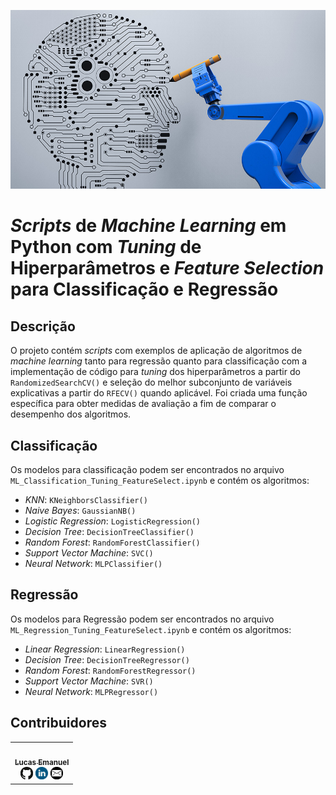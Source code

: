 ![](https://github.com/luckermos/ML-TuningPython/blob/main/machine-learning.jpg?raw=true)
# *Scripts* de *Machine Learning* em Python com *Tuning* de Hiperparâmetros e *Feature Selection* para Classificação e Regressão

## Descrição

O projeto contém *scripts* com exemplos de aplicação de algoritmos de *machine learning* tanto para regressão quanto para classificação com a implementação de código para *tuning* dos hiperparâmetros a partir do `RandomizedSearchCV()` e seleção do melhor subconjunto de variáveis explicativas a partir do `RFECV()` quando aplicável. Foi criada uma função específica para obter medidas de avaliação a fim de comparar o desempenho dos algoritmos.

## Classificação

Os modelos para classificação podem ser encontrados no arquivo `ML_Classification_Tuning_FeatureSelect.ipynb` e contém os algoritmos:

- *KNN*: `KNeighborsClassifier()`
- *Naive Bayes*: `GaussianNB()`
- *Logistic Regression*: `LogisticRegression()`
- *Decision Tree*: `DecisionTreeClassifier()`
- *Random Forest*: `RandomForestClassifier()`
- *Support Vector Machine*: `SVC()`
- *Neural Network*: `MLPClassifier()`

## Regressão

Os modelos para Regressão podem ser encontrados no arquivo `ML_Regression_Tuning_FeatureSelect.ipynb` e contém os algoritmos:

- *Linear Regression*: `LinearRegression()`
- *Decision Tree*: `DecisionTreeRegressor()`
- *Random Forest*: `RandomForestRegressor()`
- *Support Vector Machine*: `SVR()`
- *Neural Network*: `MLPRegressor()`

## Contribuidores

<table>
  <tr>
    <td align="center"><a href="https://github.com/luckermos"><img src="https://avatars.githubusercontent.com/u/49843691?s=100" width="100px;" alt=""/><br /><sub><b>Lucas Emanuel</b></sub></a><br /><a href="https://github.com/luckermos" title="Github"><img src="https://raw.githubusercontent.com/luckermos/logos/main/social/git.png" width="20"></a> <a href="https://www.linkedin.com/in/luckermos/" title="LinkedIn"><img src="https://raw.githubusercontent.com/luckermos/logos/main/social/linkedin.png" width="20"></a> <a href="mailto:luckermos19@gmail.com" title="E-mail"><img src="https://raw.githubusercontent.com/luckermos/logos/main/social/email.png" width="20"></a></td>
  </tr>
</table>
